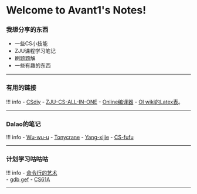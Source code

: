 
# Welcome to Avant1's Notes!

### 我想分享的东西

- 一些CS小技能
- ZJU课程学习笔记
- 刷题题解
- 一些有趣的东西

---

### 有用的链接

!!! info
    - [CSdiy](https://csdiy.wiki/)
    - [ZJU-CS-ALL-IN-ONE](https://isshikihugh.github.io/zju-cs-asio/)
    - [Online编译器](https://onecompiler.com/)
    - [OI wiki的Latex表](https://oi-wiki.org/intro/symbol/)。

---
    


### Dalao的笔记

!!! info
    - [Wu-wu-u](https://wu-wu-u.github.io/Notebooks/cs/pl/c_cpp/C/c/#_8)
    - [Tonycrane](https://note.tonycrane.cc/cs/pl/c_cpp/c/)
    - [Yang-xijie](https://yang-xijie.github.io/)
    - [CS-fufu](https://csfufu.life/article/cf3b329a-7bee-4c6c-9694-c3a331e75dc9)

---    

### 计划学习~~咕咕咕~~

!!! info
    - [命令行的艺术](https://github.com/jlevy/the-art-of-command-line/blob/master/README-zh.md)    
    - [gdb gef](https://ckc-agc.bowling233.top/programming_lecture/lecture1/lecture1/) 
    - [CS61A](https://cs61a.org/)

---      
